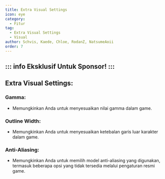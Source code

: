 ```yaml
---
title: Extra Visual Settings
icon: eye
category:
  - Fitur
tag:
  - Extra Visual Settings
  - Visual
author: Schvis, Kaede, Chloe, RodanZ, NatsumeAoii
order: 7
---
```

::: info Eksklusif Untuk Sponsor!
:::
---
## Extra Visual Settings:
### Gamma:
- Memungkinkan Anda untuk menyesuaikan nilai gamma dalam game.

### Outline Width:
- Memungkinkan Anda untuk menyesuaikan ketebalan garis luar karakter dalam game.

### Anti-Aliasing:
- Memungkinkan Anda untuk memilih model anti-aliasing yang digunakan, termasuk beberapa opsi yang tidak tersedia melalui pengaturan resmi game.
